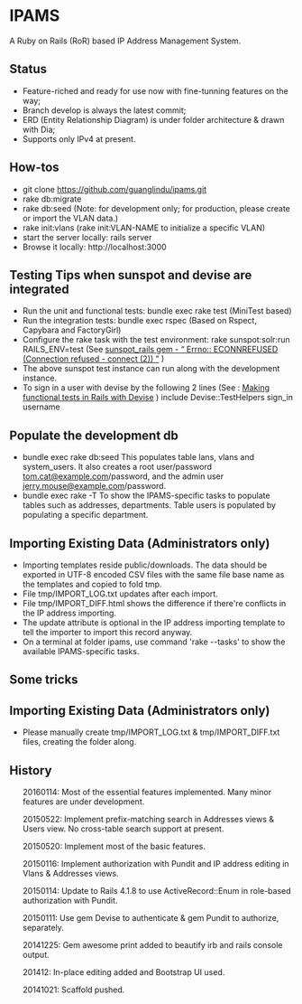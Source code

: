IPAMS
=============

A Ruby on Rails (RoR) based IP Address Management System.

Status
------
* Feature-riched and ready for use now with fine-tunning features on the way;
* Branch develop is always the latest commit;
* ERD (Entity Relationship Diagram) is under folder architecture & drawn with Dia;
* Supports only IPv4 at present.
 
How-tos
------
* git clone https://github.com/guanglindu/ipams.git
* rake db:migrate
* rake db:seed (Note: for development only; for production, please create or import the VLAN data.)
* rake init:vlans (rake init:VLAN-NAME to initialize a specific VLAN)
* start the server locally: rails server
* Browse it locally: http://localhost:3000

Testing Tips when sunspot and devise are integrated
------
* Run the unit and functional tests: bundle exec rake test (MiniTest based)
* Run the integration tests: bundle exec rspec (Based on Rspect, Capybara and FactoryGirl)
* Configure the rake task with the test environment: rake sunspot:solr:run RAILS_ENV=test (See [sunspot_rails gem - “ Errno:: ECONNREFUSED (Connection refused - connect (2)) ”](http://stackoverflow.com/questions/7687343/sunspot-rails-gem-errno-econnrefused-connection-refused-connect-2) )
* The above sunspot test instance can run along with the development instance.
* To sign in a user with devise by the following 2 lines (See : [Making functional tests in Rails with Devise](http://stackoverflow.com/questions/3187287/making-functional-tests-in-rails-with-devise) )
   include Devise::TestHelpers
   sign_in username

Populate the development db
------
* bundle exec rake db:seed
This populates table lans, vlans and system_users. It also creates a root user/password tom.cat@example.com/password, and the admin user jerry.mouse@example.com/password.
* bundle exec rake -T
To show the IPAMS-specific tasks to populate tables such as addresses, departments. Table users is populated by populating a specific department.

Importing Existing Data (Administrators only)
------
* Importing templates reside public/downloads. The data should be exported in UTF-8 encoded CSV files with the same file base name as the templates and copied to fold tmp.
* File tmp/IMPORT_LOG.txt updates after each import.
* File tmp/IMPORT_DIFF.html shows the difference if there're conflicts in the IP address importing.
* The update attribute is optional in the IP address importing template to tell the importer to import this record anyway.
* On a terminal at folder ipams, use command 'rake --tasks' to show the available IPAMS-specific tasks.

Some tricks
------
Importing Existing Data (Administrators only)
------
* Please manually create tmp/IMPORT_LOG.txt & tmp/IMPORT_DIFF.txt files, creating the folder along.

History
------
<ol>20160114: Most of the essential features implemented. Many minor features are under development.</ol>
<ol>20150522: Implement prefix-matching search in Addresses views & Users view. No cross-table search support at present.</ol>
<ol>20150520: Implement most of the basic features.</ol>
<ol>20150116: Implement authorization with Pundit and IP address editing in Vlans & Addresses views.</ol>
<ol>20150114: Update to Rails 4.1.8 to use ActiveRecord::Enum in role-based authorization with Pundit.</ol>
<ol>20150111: Use gem Devise to authenticate & gem Pundit to authorize, separately.</ol>
<ol>20141225: Gem awesome print added to beautify irb and rails console output.</ol>
<ol>201412: In-place editing added and Bootstrap UI used.</ol>
<ol>20141021: Scaffold pushed.</ol>
